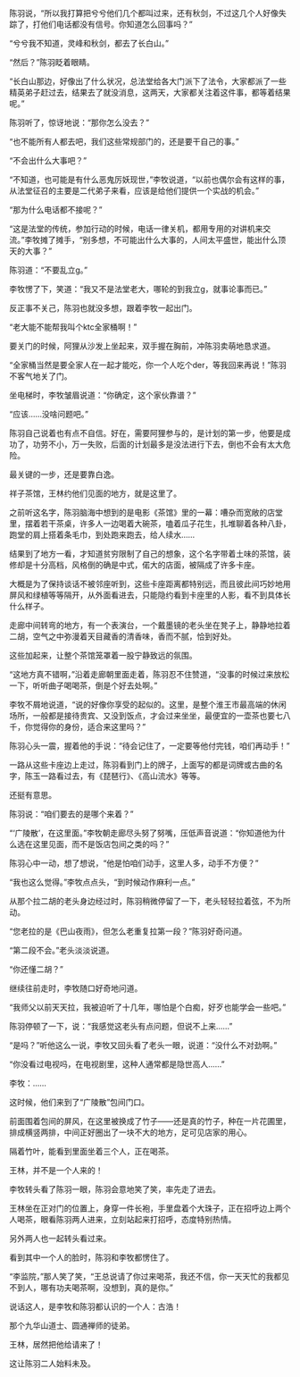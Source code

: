 陈羽说，“所以我打算把兮兮他们几个都叫过来，还有秋剑，不过这几个人好像失踪了，打他们电话都没有信号。你知道怎么回事吗？”

“兮兮我不知道，灵峰和秋剑，都去了长白山。”

“然后？”陈羽眨着眼睛。

“长白山那边，好像出了什么状况，总法堂给各大门派下了法令，大家都派了一些精英弟子赶过去，结果去了就没消息，这两天，大家都关注着这件事，都等着结果呢。”

陈羽听了，惊讶地说：“那你怎么没去？”

“也不能所有人都去吧，我们这些常规部门的，还是要干自己的事。”

“不会出什么大事吧？”

“不知道，也可能是有什么恶鬼厉妖现世，”李牧说道，“以前也偶尔会有这样的事，从法堂征召的主要是二代弟子来看，应该是给他们提供一个实战的机会。”

“那为什么电话都不接呢？”

“这是法堂的传统，参加行动的时候，电话一律关机，都用专用的对讲机来交流。”李牧摊了摊手，“别多想，不可能出什么大事的，人间太平盛世，能出什么顶天的大事？”

陈羽道：“不要乱立g。”

李牧愣了下，笑道：“我又不是法堂老大，哪轮的到我立g，就事论事而已。”

反正事不关己，陈羽也就没多想，跟着李牧一起出门。

“老大能不能帮我叫个ktc全家桶啊！”

要关门的时候，阿狸从沙发上坐起来，双手握在胸前，冲陈羽卖萌地恳求道。

“全家桶当然是要全家人在一起才能吃，你一个人吃个der，等我回来再说！”陈羽不客气地关了门。

坐电梯时，李牧皱眉说道：“你确定，这个家伙靠谱？”

“应该……没啥问题吧。”

陈羽自己说着也有点不自信。好在，需要阿狸参与的，是计划的第一步，他要是成功了，功劳不小，万一失败，后面的计划最多是没法进行下去，倒也不会有太大危险。

最关键的一步，还是要靠白逸。

祥子茶馆，王林约他们见面的地方，就是这里了。

之前听这名字，陈羽脑海中想到的是电影《茶馆》里的一幕：嘈杂而宽敞的店堂里，摆着若干茶桌，许多人一边喝着大碗茶，嗑着瓜子花生，扎堆聊着各种八卦，跑堂的肩上搭着条毛巾，到处跑来跑去，给人续水……

结果到了地方一看，才知道贫穷限制了自己的想象，这个名字带着土味的茶馆，装修却是十分高档，风格倒的确是中式，偌大的店面，被隔成了许多卡座。

大概是为了保持谈话不被邻座听到，这些卡座距离都特别远，而且彼此间巧妙地用屏风和绿植等等隔开，从外面看进去，只能隐约看到卡座里的人影，看不到具体长什么样子。

走廊中间转弯的地方，有一个表演台，一个戴墨镜的老头坐在凳子上，静静地拉着二胡，空气之中弥漫着天目藏香的清香味，香而不腻，恰到好处。

这些加起来，让整个茶馆笼罩着一股宁静致远的氛围。

“这地方真不错啊，”沿着走廊朝里面走着，陈羽忍不住赞道，“没事的时候过来放松一下，听听曲子喝喝茶，倒是个好去处啊。”

李牧不屑地说道，“说的好像你享受的起似的。这里，是整个淮王市最高端的休闲场所，一般都是接待贵宾、又没到饭点，才会过来坐坐，最便宜的一壶茶也要七八千，你觉得你的身份，适合来这里吗？”

陈羽心头一震，握着他的手说：“待会记住了，一定要等他付完钱，咱们再动手！”

一路从这些卡座边上走过，陈羽看到门上的牌子，上面写的都是词牌或古曲的名字，陈玉一路看过去，有《琵琶行》、《高山流水》等等。

还挺有意思。

陈羽说：“咱们要去的是哪个来着？”

“‘广陵散’，在这里面。”李牧朝走廊尽头努了努嘴，压低声音说道：“你知道他为什么选在这里见面，而不是饭店包间之类的吗？”

陈羽心中一动，想了想说，“他是怕咱们动手，这里人多，动手不方便？”

“我也这么觉得。”李牧点点头，“到时候动作麻利一点。”

从那个拉二胡的老头身边经过时，陈羽稍微停留了一下，老头轻轻拉着弦，不为所动。

“您老拉的是《巴山夜雨》，但怎么老重复拉第一段？”陈羽好奇问道。

“第二段不会。”老头淡淡说道。

“你还懂二胡？”

继续往前走时，李牧随口好奇地问道。

“我师父以前天天拉，我被迫听了十几年，哪怕是个白痴，好歹也能学会一些吧。”

陈羽停顿了一下，说：“我感觉这老头有点问题，但说不上来……”

“是吗？”听他这么一说，李牧又回头看了老头一眼，说道：“没什么不对劲啊。”

“你没看过电视吗，在电视剧里，这种人通常都是隐世高人……”

李牧：……

这时候，他们来到了“广陵散”包间门口。

前面围着包间的屏风，在这里被换成了竹子——还是真的竹子，种在一片花圃里，排成横竖两排，中间正好圈出了一块不大的地方，足可见店家的用心。

隔着竹叶，能看到里面坐着三个人，正在喝茶。

王林，并不是一个人来的！

李牧转头看了陈羽一眼，陈羽会意地笑了笑，率先走了进去。

王林坐在正对门的位置上，身穿一件长袍，手里盘着个大珠子，正在招呼边上两个人喝茶，眼看陈羽两人进来，立刻站起来打招呼，态度特别热情。

另外两人也一起转头看过来。

看到其中一个人的脸时，陈羽和李牧都愣住了。

“李监院，”那人笑了笑，“王总说请了你过来喝茶，我还不信，你一天天忙的我都见不到人，哪有功夫喝茶啊，没想到，真的是你。”

说话这人，是李牧和陈羽都认识的一个人：古浩！

那个九华山道士、圆通禅师的徒弟。

王林，居然把他给请来了！

这让陈羽二人始料未及。
